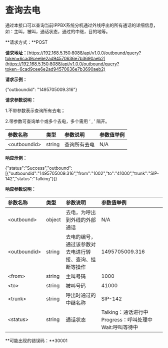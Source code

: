 # 查询去电

通过本接口可以查询当前IPPBX系统分机通过外线呼出的所有通话的详细信息，如：主叫，被叫，通话状态，通过的中继，目的地等。

**请求方式：**POST

**请求地址：**[https://192.168.5.150:8088/api/v1.0.0/outbound/query?token=6cad9cee6e2ad94570636e7b3690aeb2](https://192.168.5.150:8088/api/v1.0.0/outbound/query?token=6cad9cee6e2ad94570636e7b3690aeb2)

**请求示例：**

{"outboundid": "1495705009.316"}

**请求参数说明：**

1.不带参数表示查询所有去电；

2.带参数可查询单个或多个去电，多个需用 ‘ , ’ 隔开。

| 参数名称 | 类型 | 参数说明 | 参数值举例 |
| :--- | :--- | :--- | :--- |
| &lt;outboundid&gt; | string | 查询所有去电 | N/A |

**响应示例：**

{"status":"Success","outbound":\[{"outboundid":"1495705009.316","from":"1002","to":"41000","trunk":"SIP-142","status":"Talking"}\]}

**响应参数说明：**

| 参数名称 | 类型 | 参数说明 | 参数值举例 |
| :--- | :--- | :--- | :--- |
| &lt;outbound&gt; | object | 去电，为呼出到外线的外部通话 | N/A |
| &lt;outboundid&gt; | string | 去电的编号，通过该参数对去电进行转接、查询、挂断等操作 | 1495705009.316 |
| &lt;from&gt; | string | 主叫号码 | 1000 |
| &lt;to&gt; | string | 被叫号码 | 41000 |
| &lt;trunk&gt; | string | 呼出时通过的中继名称 | SIP-142 |
| &lt;status&gt; | string | 通话状态 | Talking：通话进行中            Progress：呼叫处理中          Wait:呼叫等待中 |

**可能出现的错误码：**30001

